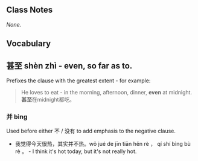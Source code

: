 
## Class Notes

_None._

## Vocabulary

## 甚至 shèn zhì - even, so far as to. 

Prefixes the clause with the greatest extent - for example:

> He loves to eat - in the morning, afternoon, dinner, **even** at midnight. **甚至**在midnight都吃。

### 并 bìng

Used before either 不 / 没有 to add emphasis to the negative clause. 

- 我觉得今天很热，其实并不热。wǒ jué de jīn tiān hěn rè ， qí shí bìng bù rè 。 - I think it's hot today, but it's not really hot.
